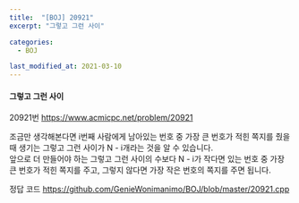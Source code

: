 ```yaml
---
title:  "[BOJ] 20921"
excerpt: "그렇고 그런 사이"

categories:
  - BOJ

last_modified_at: 2021-03-10
---
```


#### 그렇고 그런 사이

20921번 <https://www.acmicpc.net/problem/20921>

조금만 생각해본다면 i번째 사람에게 남아있는 번호 중 가장 큰 번호가 적힌 쪽지를 줬을 때 생기는 그렇고 그런 사이가 N - i개라는 것을 알 수 있습니다.<br>
앞으로 더 만들어야 하는 그렇고 그런 사이의 수보다 N - i가 작다면 있는 번호 중 가장 큰 번호가 적힌 쪽지를 주고, 그렇지 않다면 가장 작은 번호의 쪽지를 주면 됩니다.<br>

정답 코드 <https://github.com/GenieWonimanimo/BOJ/blob/master/20921.cpp>